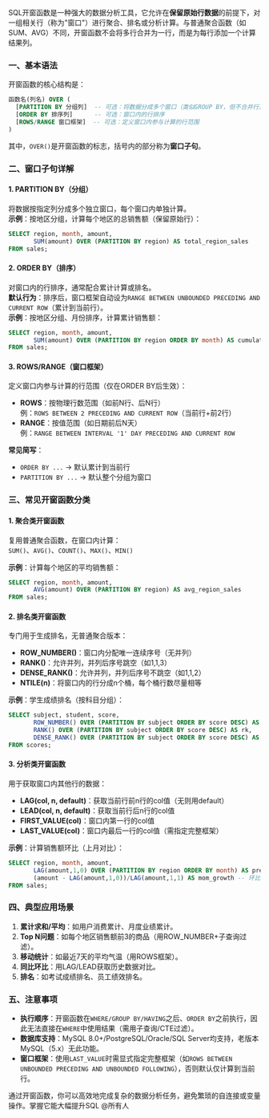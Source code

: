 SQL开窗函数是一种强大的数据分析工具，它允许在**保留原始行数据**的前提下，对一组相关行（称为"窗口"）进行聚合、排名或分析计算。与普通聚合函数（如SUM、AVG）不同，开窗函数不会将多行合并为一行，而是为每行添加一个计算结果列。


### 一、基本语法
开窗函数的核心结构是：
```sql
函数名(列名) OVER (
  [PARTITION BY 分组列]  -- 可选：将数据分成多个窗口（类似GROUP BY，但不合并行）
  [ORDER BY 排序列]      -- 可选：窗口内的行排序
  [ROWS/RANGE 窗口框架]  -- 可选：定义窗口内参与计算的行范围
)
```
其中，`OVER()`是开窗函数的标志，括号内的部分称为**窗口子句**。


### 二、窗口子句详解
#### 1. PARTITION BY（分组）
将数据按指定列分成多个独立窗口，每个窗口内单独计算。  
**示例**：按地区分组，计算每个地区的总销售额（保留原始行）：
```sql
SELECT region, month, amount,
       SUM(amount) OVER (PARTITION BY region) AS total_region_sales
FROM sales;
```

#### 2. ORDER BY（排序）
对窗口内的行排序，通常配合累计计算或排名。  
**默认行为**：排序后，窗口框架自动设为`RANGE BETWEEN UNBOUNDED PRECEDING AND CURRENT ROW`（累计到当前行）。  
**示例**：按地区分组、月份排序，计算累计销售额：
```sql
SELECT region, month, amount,
       SUM(amount) OVER (PARTITION BY region ORDER BY month) AS cumulative_sales
FROM sales;
```

#### 3. ROWS/RANGE（窗口框架）
定义窗口内参与计算的行范围（仅在ORDER BY后生效）：
- **ROWS**：按物理行数范围（如前N行、后N行）  
  例：`ROWS BETWEEN 2 PRECEDING AND CURRENT ROW`（当前行+前2行）
- **RANGE**：按值范围（如日期前后N天）  
  例：`RANGE BETWEEN INTERVAL '1' DAY PRECEDING AND CURRENT ROW`

**常见简写**：
- `ORDER BY ...` → 默认累计到当前行
- `PARTITION BY ...` → 默认整个分组为窗口


### 三、常见开窗函数分类
#### 1. 聚合类开窗函数
复用普通聚合函数，在窗口内计算：  
`SUM()`、`AVG()`、`COUNT()`、`MAX()`、`MIN()`

**示例**：计算每个地区的平均销售额：
```sql
SELECT region, month, amount,
       AVG(amount) OVER (PARTITION BY region) AS avg_region_sales
FROM sales;
```

#### 2. 排名类开窗函数
专门用于生成排名，无普通聚合版本：
- **ROW_NUMBER()**：窗口内分配唯一连续序号（无并列）
- **RANK()**：允许并列，并列后序号跳空（如1,1,3）
- **DENSE_RANK()**：允许并列，并列后序号不跳空（如1,1,2）
- **NTILE(n)**：将窗口内的行分成n个桶，每个桶行数尽量相等

**示例**：学生成绩排名（按科目分组）：
```sql
SELECT subject, student, score,
       ROW_NUMBER() OVER (PARTITION BY subject ORDER BY score DESC) AS rn,
       RANK() OVER (PARTITION BY subject ORDER BY score DESC) AS rk,
       DENSE_RANK() OVER (PARTITION BY subject ORDER BY score DESC) AS drk
FROM scores;
```

#### 3. 分析类开窗函数
用于获取窗口内其他行的数据：
- **LAG(col, n, default)**：获取当前行前n行的col值（无则用default）
- **LEAD(col, n, default)**：获取当前行后n行的col值
- **FIRST_VALUE(col)**：窗口内第一行的col值
- **LAST_VALUE(col)**：窗口内最后一行的col值（需指定完整框架）

**示例**：计算销售额环比（上月对比）：
```sql
SELECT region, month, amount,
       LAG(amount,1,0) OVER (PARTITION BY region ORDER BY month) AS prev_month,
       (amount - LAG(amount,1,0))/LAG(amount,1,1) AS mom_growth -- 环比增长率
FROM sales;
```


### 四、典型应用场景
1. **累计求和/平均**：如用户消费累计、月度业绩累计。
2. **Top N问题**：如每个地区销售额前3的商品（用ROW_NUMBER+子查询过滤）。
3. **移动统计**：如最近7天的平均气温（用ROWS框架）。
4. **同比环比**：用LAG/LEAD获取历史数据对比。
5. **排名**：如考试成绩排名、员工绩效排名。


### 五、注意事项
- **执行顺序**：开窗函数在`WHERE/GROUP BY/HAVING`之后、`ORDER BY`之前执行，因此无法直接在`WHERE`中使用结果（需用子查询/CTE过滤）。
- **数据库支持**：MySQL 8.0+/PostgreSQL/Oracle/SQL Server均支持，老版本MySQL（5.x）无此功能。
- **窗口框架**：使用`LAST_VALUE`时需显式指定完整框架（如`ROWS BETWEEN UNBOUNDED PRECEDING AND UNBOUNDED FOLLOWING`），否则默认仅计算到当前行。


通过开窗函数，你可以高效地完成复杂的数据分析任务，避免繁琐的自连接或变量操作。掌握它能大幅提升SQL
@所有人